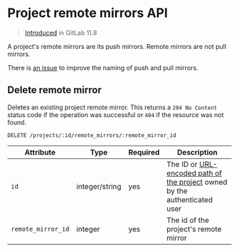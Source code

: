 # Project remote mirrors API

> [Introduced](https://gitlab.com/gitlab-org/gitlab-ce/issues/54574) in GitLab 11.8

A project's remote mirrors are its push mirrors. Remote mirrors are not pull mirrors.

There is
[an issue](https://gitlab.com/gitlab-org/gitlab-ce/issues/51763)
to improve the naming of push and pull mirrors.

## Delete remote mirror

Deletes an existing project remote mirror. This returns a `204 No Content` status code if the operation was successful or `404` if the resource was not found.

```
DELETE /projects/:id/remote_mirrors/:remote_mirror_id
```

| Attribute | Type | Required | Description |
| --------- | ---- | -------- | ----------- |
| `id` | integer/string | yes | The ID or [URL-encoded path of the project](README.md#namespaced-path-encoding) owned by the authenticated user |
| `remote_mirror_id` | integer | yes | The id of the project's remote mirror |


